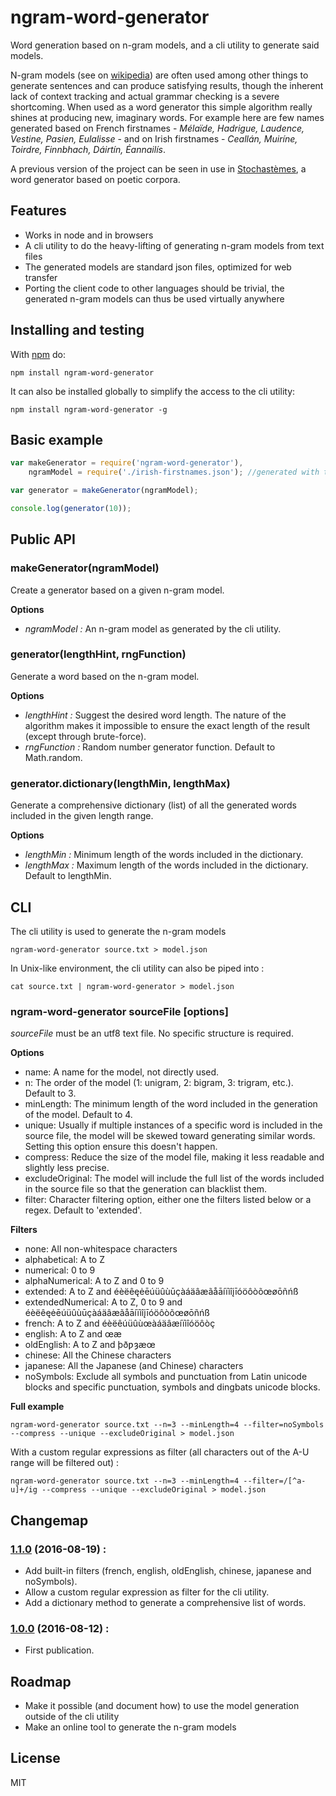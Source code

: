 # ngram-word-generator

Word generation based on n-gram models, and a cli utility to generate said models.

N-gram models (see on [wikipedia](https://en.wikipedia.org/wiki/N-gram)) are often used among other things to generate sentences and can produce satisfying results, though the inherent lack of context tracking and actual grammar checking is a severe shortcoming.
When used as a word generator this simple algorithm really shines at producing new, imaginary words. For example here are few names generated based on French firstnames - *Mélaïde, Hadrigue, Laudence, Vestine, Pasien, Eulalisse* - and on Irish firstnames - *Ceallán, Muiríne, Toirdre, Finnbhach, Dáirtín, Éannailís*.

A previous version of the project can be seen in use in [Stochastèmes](http://www.kchapelier.com/stochastemes/), a word generator based on poetic corpora.

## Features

 - Works in node and in browsers
 - A cli utility to do the heavy-lifting of generating n-gram models from text files
 - The generated models are standard json files, optimized for web transfer
 - Porting the client code to other languages should be trivial, the generated n-gram models can thus be used virtually anywhere

## Installing and testing

With [npm](http://npmjs.org) do:

```
npm install ngram-word-generator
```

It can also be installed globally to simplify the access to the cli utility:

```
npm install ngram-word-generator -g
```

## Basic example

```js
var makeGenerator = require('ngram-word-generator'),
    ngramModel = require('./irish-firstnames.json'); //generated with the cli utility

var generator = makeGenerator(ngramModel);

console.log(generator(10));
```

## Public API

### makeGenerator(ngramModel)

Create a generator based on a given n-gram model.

**Options**

 - *ngramModel :* An n-gram model as generated by the cli utility.

### generator(lengthHint, rngFunction)

Generate a word based on the n-gram model.

**Options**

 - *lengthHint :* Suggest the desired word length. The nature of the algorithm makes it impossible to ensure the exact length of the result (except through brute-force).
 - *rngFunction :* Random number generator function. Default to Math.random.

### generator.dictionary(lengthMin, lengthMax)

Generate a comprehensive dictionary (list) of all the generated words included in the given length range.

**Options**

 - *lengthMin :* Minimum length of the words included in the dictionary.
 - *lengthMax :* Maximum length of the words included in the dictionary. Default to lengthMin.

## CLI

The cli utility is used to generate the n-gram models

`ngram-word-generator source.txt > model.json`

In Unix-like environment, the cli utility can also be piped into :

`cat source.txt | ngram-word-generator > model.json`

### ngram-word-generator sourceFile [options]

*sourceFile* must be an utf8 text file. No specific structure is required.

**Options**

 - name: A name for the model, not directly used.
 - n: The order of the model (1: unigram, 2: bigram, 3: trigram, etc.). Default to 3.
 - minLength: The minimum length of the word included in the generation of the model. Default to 4.
 - unique: Usually if multiple instances of a specific word is included in the source file, the model will be skewed toward generating similar words. Setting this option ensure this doesn't happen.
 - compress: Reduce the size of the model file, making it less readable and slightly less precise.
 - excludeOriginal: The model will include the full list of the words included in the source file so that the generation can blacklist them.
 - filter: Character filtering option, either one the filters listed below or a regex. Default to 'extended'.

**Filters**

 - none: All non-whitespace characters
 - alphabetical: A to Z
 - numerical: 0 to 9
 - alphaNumerical: A to Z and 0 to 9
 - extended: A to Z and éèëêęėēúüûùūçàáäâæãåāíïìîįīóöôòõœøōñńß
 - extendedNumerical: A to Z, 0 to 9 and éèëêęėēúüûùūçàáäâæãåāíïìîįīóöôòõœøōñńß
 - french: A to Z and éèëêúüûùœàáäâæíïìîóöôòç
 - english: A to Z and œæ
 - oldEnglish: A to Z and þðƿȝæœ
 - chinese: All the Chinese characters
 - japanese: All the Japanese (and Chinese) characters
 - noSymbols: Exclude all symbols and punctuation from Latin unicode blocks and specific punctuation, symbols and dingbats unicode blocks.

**Full example**

```
ngram-word-generator source.txt --n=3 --minLength=4 --filter=noSymbols --compress --unique --excludeOriginal > model.json
```

With a custom regular expressions as filter (all characters out of the A-U range will be filtered out) :

```
ngram-word-generator source.txt --n=3 --minLength=4 --filter=/[^a-u]+/ig --compress --unique --excludeOriginal > model.json
```

## Changemap

### [1.1.0](https://github.com/kchapelier/ngram-word-generator/tree/1.1.0) (2016-08-19) :

 * Add built-in filters (french, english, oldEnglish, chinese, japanese and noSymbols).
 * Allow a custom regular expression as filter for the cli utility.
 * Add a dictionary method to generate a comprehensive list of words.

### [1.0.0](https://github.com/kchapelier/ngram-word-generator/tree/1.0.0) (2016-08-12) :

 * First publication.

## Roadmap

 - Make it possible (and document how) to use the model generation outside of the cli utility
 - Make an online tool to generate the n-gram models

## License

MIT
